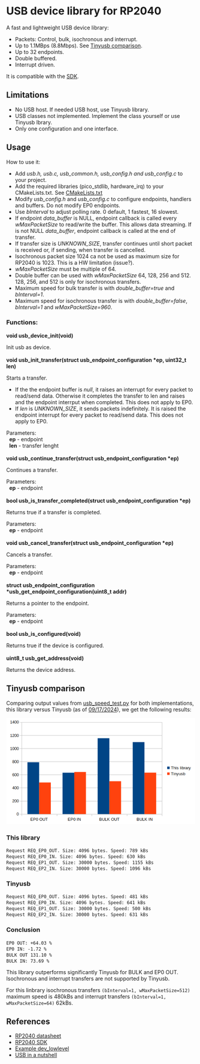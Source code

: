 # USB device library for RP2040

A fast and lightweight USB device library:

- Packets: Control, bulk, isochronous and interrupt.
- Up to 1.1MBps (8.8Mbps). See [Tinyusb comparison](#tinyusb-comparison).
- Up to 32 endpoints.
- Double buffered.
- Interrupt driven.

It is compatible with the [SDK](https://raspberrypi.github.io/pico-sdk-doxygen/).

## Limitations

- No USB host. If needed USB host, use Tinyusb library.  
- USB classes not implemented. Implement the class yourself or use Tinyusb lbrary.   
- Only one configuration and one interface.  

## Usage

How to use it:

- Add *usb.h, usb.c, usb_common.h, usb_config.h and usb_config.c* to your project. 
- Add the required libraries (pico_stdlib, hardware_irq) to your CMakeLists.txt. See [CMakeLists.txt](src/CMakeLists.txt)
- Modify *usb_config.h* and *usb_config.c* to configure endpoints, handlers and buffers. Do not modify EP0 endpoints.   
- Use *bInterval* to adjust polling rate. 0 default, 1 fastest, 16 slowest.  
- If endpoint *data_buffer* is NULL, endpoint callback is called every *wMaxPacketSize* to read/write the buffer. This allows data streaming. If is not NULL *data_buffer*, endpoint callback is called at the end of transfer.  
- If transfer size is *UNKNOWN_SIZE*, transfer continues until short packet is received or, if sending, when transfer is cancelled.  
- Isochronous packet size 1024 ca not be used as maximum size for RP2040 is 1023. This is a HW limitation (issue?).  
- *wMaxPacketSize* must be multiple of 64.  
- Double buffer can be used with *wMaxPacketSize* 64, 128, 256 and 512. 128, 256, and 512 is only for isochronous transfers.  
- Maximum speed for bulk transfer is with *double_buffer=true* and *bInterval=1*.  
- Maximum speed for isochronous transfer is with *double_buffer=false*, *bInterval=1* and *wMaxPacketSize=960*.  

### Functions:  

**void usb_device_init(void)**

Init usb as device.  
\
**void usb_init_transfer(struct usb_endpoint_configuration \*ep, uint32_t len)**

Starts a transfer.

- If the the endpoint buffer is *null*, it raises an interrupt for every packet to read/send data. Otherwise it completes the transfer to len and raises and the endpoint interrput when completed. This does not apply to EP0.  
- If *len* is *UNKNOWN_SIZE*, it sends packets indefinitely. It is raised the endpoint interrupt for every packet to read/send data. This does not apply to EP0.    

Parameters:  
&nbsp;&nbsp;**ep** - endpoint  
&nbsp;&nbsp;**len** - transfer lenght  
\
**void usb_continue_transfer(struct usb_endpoint_configuration \*ep)**

Continues a transfer.  

Parameters:  
&nbsp;&nbsp;**ep** - endpoint  
\
**bool usb_is_transfer_completed(struct usb_endpoint_configuration \*ep)**

Returns true if a transfer is completed.  

Parameters:  
&nbsp;&nbsp;**ep** - endpoint  
\
**void usb_cancel_transfer(struct usb_endpoint_configuration \*ep)**

Cancels a transfer.  

Parameters:  
&nbsp;&nbsp;**ep** - endpoint  
\
**struct usb_endpoint_configuration \*usb_get_endpoint_configuration(uint8_t addr)**

Returns a pointer to the endpoint.  

Parameters:  
&nbsp;&nbsp;**ep** - endpoint  
\
**bool usb_is_configured(void)**

Returns true if the device is configured.  
\
**uint8_t usb_get_address(void)**

Returns the device address.  

## Tinyusb comparison

Comparing output values from [usb_speed_test.py](utils/usb_speed_test.py) for both implementations, this library versus Tinyusb (as of [09/17/2024](https://github.com/hathach/tinyusb/tree/f4dd1764849d005a2e44d51f62428aeaf2513804)), we get the following results:

<p align="center"><img src="./utils/comparison.png" width="600"><br>  

### This library
```
Request REQ_EP0_OUT. Size: 4096 bytes. Speed: 789 kBs
Request REQ_EP0_IN. Size: 4096 bytes. Speed: 630 kBs
Request REQ_EP1_OUT. Size: 30000 bytes. Speed: 1155 kBs
Request REQ_EP2_IN. Size: 30000 bytes. Speed: 1096 kBs
```
### Tinyusb
```
Request REQ_EP0_OUT. Size: 4096 bytes. Speed: 481 kBs
Request REQ_EP0_IN. Size: 4096 bytes. Speed: 641 kBs
Request REQ_EP1_OUT. Size: 30000 bytes. Speed: 500 kBs
Request REQ_EP2_IN. Size: 30000 bytes. Speed: 631 kBs
```
### Conclusion
```
EP0 OUT: +64.03 %
EP0 IN: -1.72 %
BULK OUT 131.10 %
BULK IN: 73.69 %
```
This library outperforms significantly Tinyusb for BULK and EP0 OUT. Isochronous and interrupt transfers are not supported by Tinyusb.  

For this linbrary isochronous transfers `(bInterval=1, wMaxPacketSize=512)` maximum speed is 480kBs and interrupt transfers `(bInterval=1, wMaxPacketSize=64)` 62kBs.  

## References

- [RP2040 datasheet](https://datasheets.raspberrypi.com/rp2040/rp2040-datasheet.pdf)
- [RP2040 SDK](https://raspberrypi.github.io/pico-sdk-doxygen/)
- [Example dev_lowlevel](https://github.com/raspberrypi/pico-examples/tree/master/usb/device/dev_lowlevel)
- [USB in a nutshell](https://www.beyondlogic.org/usbnutshell/usb1.shtml)